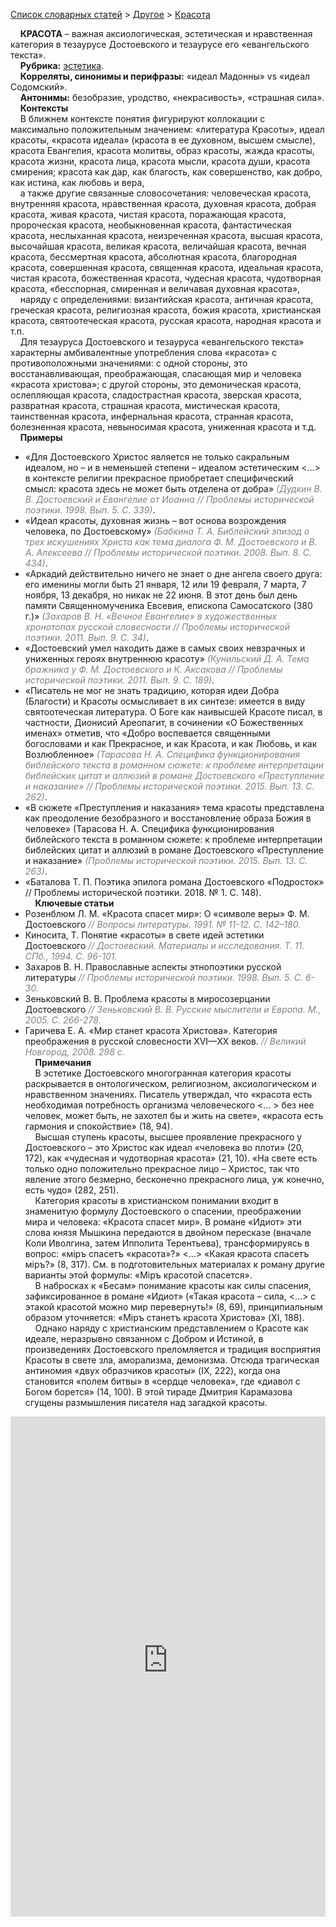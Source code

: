 <style>
st { color: Gray;
  font-style: italic;}
</style>

[Список словарных статей](https://thesaurus-dostoevsky.github.io/Thesaurus/) > [Другое](philosophy.md) > [Красота](красота.md) 

&nbsp;&nbsp;&nbsp;&nbsp;**КРАСОТА** – важная аксиологическая, эстетическая и нравственная категория в тезаурусе Достоевского и тезаурусе его «евангельского текста».  
&nbsp;&nbsp;&nbsp;&nbsp;**Рубрика:** [эстетика](philosophy.md).  
&nbsp;&nbsp;&nbsp;&nbsp;**Корреляты, синонимы и перифразы:** «идеал Мадонны» vs «идеал Содомский».  
&nbsp;&nbsp;&nbsp;&nbsp;**Антонимы:** безобразие, уродство, «некрасивость», «страшная сила».  
&nbsp;&nbsp;&nbsp;&nbsp;**Контексты**  
&nbsp;&nbsp;&nbsp;&nbsp;В ближнем контексте понятия фигурируют коллокации с максимально положительным значением: «литература Красоты», идеал красоты,  «красота идеала» (красота в ее духовном, высшем смысле), красота Евангелия, красота молитвы, образ красоты, жажда красоты, красота жизни, красота лица, красота мысли, красота души,  красота смирения; красота как дар, как благость, как совершенство, как добро, как истина, как любовь и вера,  
&nbsp;&nbsp;&nbsp;&nbsp;а также  другие связанные словосочетания: человеческая красота, внутренняя красота, нравственная красота,  духовная красота, добрая красота,  живая красота, чистая красота, поражающая красота, пророческая красота, необыкновенная красота, фантастическая красота, неслыханная красота, неизреченная красота, высшая красота, высочайшая красота, великая красота, величайшая красота,  вечная красота, бессмертная красота,  абсолютная красота, благородная красота,  совершенная красота, священная красота, идеальная красота, чистая красота, божественная красота, чудесная красота, чудотворная красота, «бесспорная,  смиренная и величавая духовная красота»,  
&nbsp;&nbsp;&nbsp;&nbsp;наряду с определениями: византийская красота,  античная красота, греческая красота, религиозная красота, божия красота, христианская красота, святоотеческая красота, русская красота, народная красота и т.п.  
&nbsp;&nbsp;&nbsp;&nbsp;Для тезауруса Достоевского и тезауруса «евангельского текста» характерны амбивалентные употребления слова «красота» с противоположными значениями: с одной стороны, это восстанавливающая, преображающая, спасающая мир и человека «красота христова»; с другой стороны, это демоническая красота, ослепляющая красота, сладострастная красота, зверская красота, развратная красота, страшная красота, мистическая красота,  таинственная красота, инфернальная красота, странная красота, болезненная красота, невыносимая красота, униженная красота и т.д.  
&nbsp;&nbsp;&nbsp;&nbsp;**Примеры**  
* «Для Достоевского Христос является не только сакральным идеалом, но – и в неменьшей степени – идеалом эстетическим <…>  в контексте религии прекрасное приобретает специфический смысл: красота здесь не может быть отделена от добра» <st>(Дудкин В. В. Достоевский и Евангелие от Иоанна // Проблемы исторической поэтики. 1998. Вып.  5. С. 339)</st>.
* «Идеал красоты, духовная жизнь – вот основа возрождения человека, по Достоевскому» <st>(Бабкина Т. А. Библейский эпизод о трех искушениях Христа как тема диалога Ф. М. Достоевского и В. А. Алексеева // Проблемы исторической поэтики. 2008. Вып.  8. С. 434)</st>.
* «Аркадий действительно ничего не знает о дне ангела своего друга: его именины могли быть 21 января, 12 или 19 февраля, 7 марта, 7 ноября, 13 декабря, но никак не 22 июня. В этот день был день памяти Священномученика Евсевия, епископа Самосатского (380 г.)» <st>(Захаров В. Н. «Вечное Евангелие» в художественных хронотопах русской словесности // Проблемы исторической поэтики. 2011. Вып. 9. С. 34)</st>.
* «Достоевский умел находить даже в самых своих невзрачных и униженных героях внутреннюю красоту» <st>(Кунильский Д. А. Тема бражника у Ф. М. Достоевского и К. Аксакова // Проблемы исторической поэтики. 2011. Вып.  9. С. 189)</st>.
* «Писатель не мог не знать традицию, которая идеи Добра (Благости) и Красоты осмысливает в  их синтезе:  имеется в  виду святоотеческая литература. О Боге как наивысшей Красоте писал, в частности, Дионисий Ареопагит, в сочинении «О Божественных именах» отметив, что «Добро воспевается священными богословами и  как Прекрасное, и  как Красота, и как Любовь, и как Возлюбленное» <st>(Тарасова Н. А. Специфика функционирования библейского текста в романном сюжете: к проблеме интерпретации библейских цитат и аллюзий в романе Достоевского «Преступление и наказание» // Проблемы исторической поэтики. 2015. Вып.  13. С. 262)</st>.
* «В сюжете «Преступления и наказания» тема красоты представлена как преодоление безобразного и восстановление образа Божия в человеке» (Тарасова Н. А. Специфика функционирования библейского текста в романном сюжете: к проблеме интерпретации библейских цитат и аллюзий в романе Достоевского «Преступление и наказание» <st>(Проблемы исторической поэтики. 2015. Вып.  13. С. 263)</st>.
* «Баталова Т. П. Поэтика эпилога романа Достоевского «Подросток» // Проблемы исторической поэтики.  2018. № 1. С. 148)</st>.  
&nbsp;&nbsp;&nbsp;&nbsp;**Ключевые статьи**  
* Розенблюм Л. М. «Красота спасет мир»: О «символе веры» Ф. М. Достоевского <st>// Вопросы литературы. 1991. № 11-12. С. 142–180.</st>
* Киносита, Т. Понятие «красоты» в свете идей эстетики Достоевского <st> // Достоевский. Материалы и исследования. Т. 11. СПб., 1994. С. 96-101.</st>
* Захаров В. Н. Православные аспекты этнопоэтики русской литературы <st>// Проблемы исторической поэтики. 1998. Вып.  5. С. 6-30.</st>
* Зеньковский В. В. Проблема красоты в миросозерцании Достоевского <st> // Зеньковский В. В. Русские мыслители и Европа. М., 2005. С. 266-278.</st>
* Гаричева Е. А. «Мир станет красота Христова». Категория преображения в русской словесности XVI—XX веков. <st>// Великий Новгород, 2008. 298 с.</st>  <br>
&nbsp;&nbsp;&nbsp;&nbsp;**Примечания**  
&nbsp;&nbsp;&nbsp;&nbsp;В эстетике Достоевского многогранная категория красоты раскрывается в онтологическом, религиозном, аксиологическом и нравственном значениях. Писатель утверждал, что «красота есть необходимая потребность  организма человеческого <… > без нее  человек, может быть, не захотел  бы и жить на свете»,  «красота есть  гармония и спокойствие» (18, 94).  
&nbsp;&nbsp;&nbsp;&nbsp;Высшая ступень красоты, высшее проявление прекрасного у Достоевского – это Христос как идеал «человека во плоти» (20, 172), как «чудесная и чудотворная красота» (21, 10). «На свете есть только одно положительно прекрасное лицо – Христос, так что явление этого безмерно, бесконечно прекрасного лица, уж конечно, есть чудо» (282, 251).  
&nbsp;&nbsp;&nbsp;&nbsp;Категория красоты в христианском понимании   входит в знаменитую формулу Достоевского  о спасении, преображении мира и человека:  «Красота спасет мир».  В романе «Идиот» эти слова князя Мышкина передаются в двойном пересказе (вначале Коли Иволгина, затем Ипполита Терентьева), трансформируясь в вопрос: «мiръ спасетъ «красота»?» <…> «Какая красота спасетъ мiръ?» (8, 317). См. в подготовительных материалах к роману другие варианты этой формулы: «Мiръ красотой спасется».  
&nbsp;&nbsp;&nbsp;&nbsp;В набросках к «Бесам» понимание красоты как силы спасения,  зафиксированное в романе «Идиот» («Такая красота – сила, <…> с этакой красотой можно мир перевернуть!» (8, 69), принципиальным образом уточняется:  «Мiръ станетъ красота Христова» (XI, 188).   
&nbsp;&nbsp;&nbsp;&nbsp;Однако наряду с христианским представлением о Красоте как идеале, неразрывно связанном с Добром и Истиной, в произведениях Достоевского преломляется и  традиция   восприятия Красоты в свете зла, аморализма, демонизма. Отсюда трагическая антиномия «двух образчиков красоты» (IX, 222), когда она становится «полем битвы» в «сердце человека», где «диавол с Богом борется» (14, 100). В этой тираде Дмитрия Карамазова сгущены размышления писателя над загадкой красоты.

<iframe src="https://thesaurus-dostoevsky.github.io/nk/красота.html" style="border:0px;width:100%;height:800px" allowfullscreen="true" webkitallowfullscreen="true" mozallowfullscreen="true">
